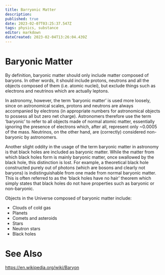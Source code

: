 ```yaml
---
title: Barryonic Matter
description: 
published: true
date: 2023-02-07T03:25:37.547Z
tags: physics, substance
editor: markdown
dateCreated: 2023-02-04T13:26:04.439Z
---
```


# Baryonic Matter
By definition, baryonic matter should only include matter composed of baryons. In other words, it should include protons, neutrons and all the objects composed of them (i.e. atomic nuclei), but exclude things such as electrons and neutrinos which are actually leptons.

In astronomy, however, the term ‘baryonic matter’ is used more loosely, since on astronomical scales, protons and neutrons are always accompanied by electrons (in appropriate numbers for astronomical objects to possess all but zero net charge). Astronomers therefore use the term ‘baryonic’ to refer to all objects made of normal atomic matter, essentially ignoring the presence of electrons which, after all, represent only ~0.0005 of the mass. Neutrinos, on the other hand, are (correctly) considered non-baryonic by astronomers.

Another slight oddity in the usage of the term baryonic matter in astronomy is that black holes are included as baryonic matter. While the matter from which black holes form is mainly baryonic matter, once swallowed by the black hole, this distinction is lost. For example, a theoretical black hole constructed purely out of photons (which are bosons and clearly not baryons) is indistinguishable from one made from normal baryonic matter. This is often referred to as the ‘black holes have no hair’ theorem which simply states that black holes do not have properties such as baryonic or non-baryonic.

Objects in the Universe composed of baryonic matter include:
- Clouds of cold gas
- Planets
- Comets and asteroids
- Stars
- Neutron stars
- Black holes

# See Also
https://en.wikipedia.org/wiki/Baryon